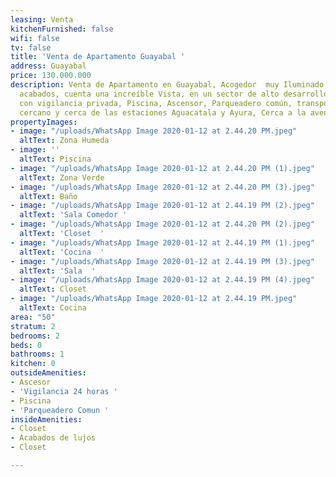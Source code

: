 ```yaml
---
leasing: Venta
kitchenFurnished: false
wifi: false
tv: false
title: 'Venta de Apartamento Guayabal '
address: Guayabal
price: 130.000.000
description: Venta de Apartamento en Guayabal, Acogedor  muy Iluminado con lindos,
  acabados, cuenta una increíble Vista, en un sector de alto desarrollo, unidad cerrada
  con vigilancia privada, Piscina, Ascensor, Parqueadero común, transporte publico
  cercano y cerca de las estaciones Aguacatala y Ayura, Cerca a la avenida Guayabal
propertyImages:
- image: "/uploads/WhatsApp Image 2020-01-12 at 2.44.20 PM.jpeg"
  altText: Zona Humeda
- image: ''
  altText: Piscina
- image: "/uploads/WhatsApp Image 2020-01-12 at 2.44.20 PM (1).jpeg"
  altText: Zona Verde
- image: "/uploads/WhatsApp Image 2020-01-12 at 2.44.20 PM (3).jpeg"
  altText: Baño
- image: "/uploads/WhatsApp Image 2020-01-12 at 2.44.19 PM (2).jpeg"
  altText: 'Sala Comedor '
- image: "/uploads/WhatsApp Image 2020-01-12 at 2.44.20 PM (2).jpeg"
  altText: 'Closet  '
- image: "/uploads/WhatsApp Image 2020-01-12 at 2.44.19 PM (1).jpeg"
  altText: 'Cocina  '
- image: "/uploads/WhatsApp Image 2020-01-12 at 2.44.19 PM (3).jpeg"
  altText: 'Sala  '
- image: "/uploads/WhatsApp Image 2020-01-12 at 2.44.19 PM (4).jpeg"
  altText: Closet
- image: "/uploads/WhatsApp Image 2020-01-12 at 2.44.19 PM.jpeg"
  altText: Cocina
area: "50"
stratum: 2
bedrooms: 2
beds: 0
bathrooms: 1
kitchen: 0
outsideAmenities:
- Ascesor
- 'Vigilancia 24 horas '
- Piscina
- 'Parqueadero Comun '
insideAmenities:
- Closet
- Acabados de lujos
- Closet

---
```

